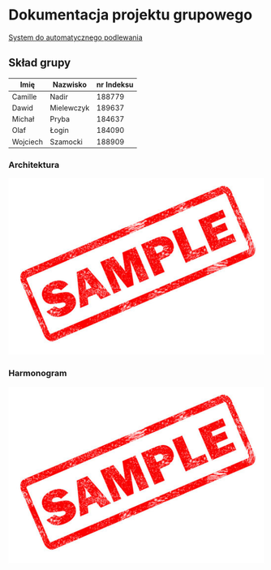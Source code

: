 # Dokumentacja projektu grupowego

[System do automatycznego podlewania](https://projektgrupowy.eti.pg.edu.pl/editions/3/projects/418)

## Skład grupy

| Imię     | Nazwisko   | nr Indeksu |
|----------|------------|-----------|
| Camille  | Nadir      | 188779    |
| Dawid    | Mielewczyk | 189637    |
| Michał   | Pryba      | 184637    |
| Olaf     | Łogin      | 184090    |
| Wojciech | Szamocki   | 188909    |

### Architektura

![placeholder](assets/sample.jpg)

### Harmonogram

![placeholder](assets/sample.jpg)